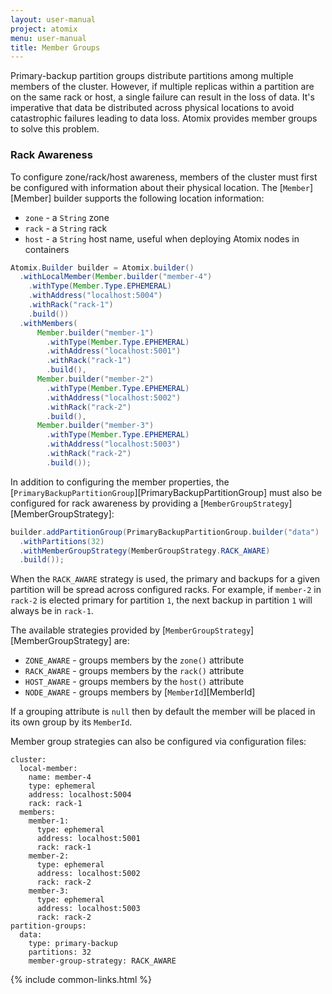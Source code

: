 ```yaml
---
layout: user-manual
project: atomix
menu: user-manual
title: Member Groups
---
```


Primary-backup partition groups distribute partitions among multiple members of the cluster. However, if multiple replicas within a partition are on the same rack or host, a single failure can result in the loss of data. It's imperative that data be distributed across physical locations to avoid catastrophic failures leading to data loss. Atomix provides member groups to solve this problem.

### Rack Awareness

To configure zone/rack/host awareness, members of the cluster must first be configured with information about their physical location. The [`Member`][Member] builder supports the following location information:
* `zone` - a `String` zone
* `rack` - a `String` rack
* `host` - a `String` host name, useful when deploying Atomix nodes in containers

```java
Atomix.Builder builder = Atomix.builder()
  .withLocalMember(Member.builder("member-4")
    .withType(Member.Type.EPHEMERAL)
    .withAddress("localhost:5004")
    .withRack("rack-1")
    .build())
  .withMembers(
      Member.builder("member-1")
        .withType(Member.Type.EPHEMERAL)
        .withAddress("localhost:5001")
        .withRack("rack-1")
        .build(),
      Member.builder("member-2")
        .withType(Member.Type.EPHEMERAL)
        .withAddress("localhost:5002")
        .withRack("rack-2")
        .build(),
      Member.builder("member-3")
        .withType(Member.Type.EPHEMERAL)
        .withAddress("localhost:5003")
        .withRack("rack-2")
        .build());
```

In addition to configuring the member properties, the [`PrimaryBackupPartitionGroup`][PrimaryBackupPartitionGroup] must also be configured for rack awareness by providing a [`MemberGroupStrategy`][MemberGroupStrategy]:

```java
builder.addPartitionGroup(PrimaryBackupPartitionGroup.builder("data")
  .withPartitions(32)
  .withMemberGroupStrategy(MemberGroupStrategy.RACK_AWARE)
  .build());
```

When the `RACK_AWARE` strategy is used, the primary and backups for a given partition will be spread across configured racks. For example, if `member-2` in `rack-2` is elected primary for partition `1`, the next backup in partition `1` will always be in `rack-1`.

The available strategies provided by [`MemberGroupStrategy`][MemberGroupStrategy] are:
* `ZONE_AWARE` - groups members by the `zone()` attribute
* `RACK_AWARE` - groups members by the `rack()` attribute
* `HOST_AWARE` - groups members by the `host()` attribute
* `NODE_AWARE` - groups members by [`MemberId`][MemberId]

If a grouping attribute is `null` then by default the member will be placed in its own group by its `MemberId`.

Member group strategies can also be configured via configuration files:

```
cluster:
  local-member:
    name: member-4
    type: ephemeral
    address: localhost:5004
    rack: rack-1
  members:
    member-1:
      type: ephemeral
      address: localhost:5001
      rack: rack-1
    member-2:
      type: ephemeral
      address: localhost:5002
      rack: rack-2
    member-3:
      type: ephemeral
      address: localhost:5003
      rack: rack-2
partition-groups:
  data:
    type: primary-backup
    partitions: 32
    member-group-strategy: RACK_AWARE
```

{% include common-links.html %}
